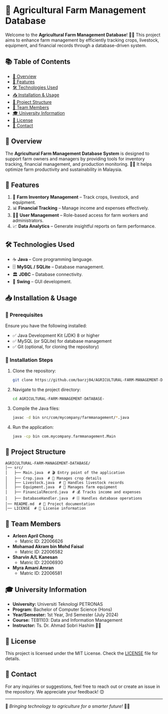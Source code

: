 # 🌾 Agricultural Farm Management Database

Welcome to the **Agricultural Farm Management Database**! 🚜🌱 This project aims to enhance farm management by efficiently tracking crops, livestock, equipment, and financial records through a database-driven system.

## 📚 Table of Contents
- [🌟 Overview](#-overview)
- [🚀 Features](#-features)
- [🛠️ Technologies Used](#-technologies-used)
- [📥 Installation & Usage](#-installation--usage)
- [📂 Project Structure](#-project-structure)
- [👥 Team Members](#-team-members)
- [🎓 University Information](#-university-information)
- [📜 License](#-license)
- [📧 Contact](#-contact)

## 🌟 Overview
The **Agricultural Farm Management Database System** is designed to support farm owners and managers by providing tools for inventory tracking, financial management, and production monitoring. 🌾💼 It helps optimize farm productivity and sustainability in Malaysia.

## 🚀 Features
1. 🌱 **Farm Inventory Management** – Track crops, livestock, and equipment.
2. 📊 **Financial Tracking** – Manage income and expenses effectively.
3. 👨‍🌾 **User Management** – Role-based access for farm workers and administrators.
4. 📈 **Data Analytics** – Generate insightful reports on farm performance.

## 🛠️ Technologies Used
- ☕ **Java** – Core programming language.
- 🗄️ **MySQL / SQLite** – Database management.
- 🏛️ **JDBC** – Database connectivity.
- 🎨 **Swing** – GUI development.

## 📥 Installation & Usage
### 🔧 Prerequisites
Ensure you have the following installed:
- ✅ Java Development Kit (JDK) 8 or higher
- ✅ MySQL (or SQLite) for database management
- ✅ Git (optional, for cloning the repository)

### 📌 Installation Steps
1. Clone the repository:
   ```sh
   git clone https://github.com/barzj04/AGRICULTURAL-FARM-MANAGEMENT-DATABASE-.git
   ```
2. Navigate to the project directory:
   ```sh
   cd AGRICULTURAL-FARM-MANAGEMENT-DATABASE-
   ```
3. Compile the Java files:
   ```sh
   javac -d bin src/com/mycompany/farmmanagement/*.java
   ```
4. Run the application:
   ```sh
   java -cp bin com.mycompany.farmmanagement.Main
   ```

## 📂 Project Structure
```
AGRICULTURAL-FARM-MANAGEMENT-DATABASE/
│── src/
│   ├── Main.java  # 🎬 Entry point of the application
│   ├── Crop.java  # 🌱 Manages crop details
│   ├── Livestock.java  # 🐄 Handles livestock records
│   ├── Equipment.java  # 🔧 Manages farm equipment
│   ├── FinancialRecord.java  # 💰 Tracks income and expenses
│   ├── DatabaseHandler.java  # 🗄️ Handles database operations
│── README.md  # 📖 Project documentation
│── LICENSE  # 📜 License information
```

## 👥 Team Members
- **Arleen April Chong**  
  - Matric ID: 22006626  
- **Mohamad Akram bin Mohd Faisal**  
  - Matric ID: 22006582  
- **Sharvin A/L Kanesan**  
  - Matric ID: 22006930  
- **Myra Amani Amran**  
  - Matric ID: 22006581  

## 🎓 University Information
- **University:** Universiti Teknologi PETRONAS  
- **Program:** Bachelor of Computer Science (Hons)  
- **Year/Semester:** 1st Year, 3rd Semester (July 2024)  
- **Course:** TEB1103: Data and Information Management  
- **Instructor:** Ts. Dr. Ahmad Sobri Hashim 🧑‍🏫  

## 📜 License
This project is licensed under the MIT License. Check the [LICENSE](LICENSE) file for details.

## 📧 Contact
For any inquiries or suggestions, feel free to reach out or create an issue in the repository. We appreciate your feedback! 😊

---
🚜 *Bringing technology to agriculture for a smarter future!* 🌾✨

